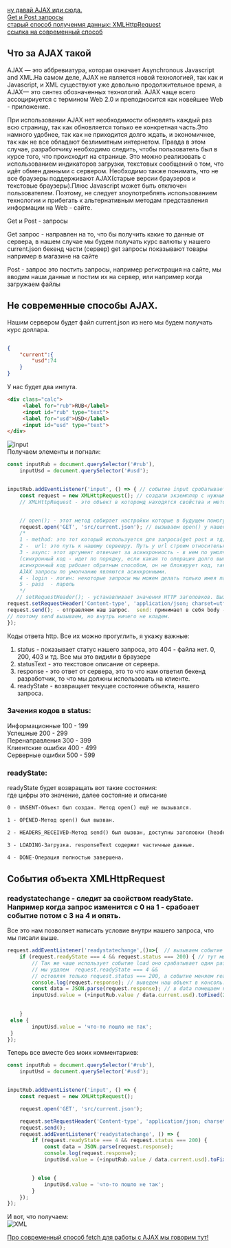 [ну давай AJAX иди сюда.]()<br>
[Get и Post запросы]()<br>
[старый способ полученмя данных: XMLHttpRequest]()<br>
[ссылка на современный способ]()<br>

## <a name="AJAX"> Что за AJAX такой </a><br>
AJAX — это аббревиатура, которая означает Asynchronous Javascript and XML.На самом деле, AJAX не является новой технологией, так как и Javascript, и XML существуют уже довольно продолжительное время, а AJAX— это синтез обозначенных технологий. AJAX чаще всего ассоцириуется с термином Web 2.0 и преподносится как новейшее Web - приложение.

При использовании AJAX нет необходимости обновлять каждый раз всю страницу, так как обновляется только ее конкретная часть.Это намного удобнее, так как не
приходится долго ждать, и экономичнее, так как не все обладают безлимитным интернетом. Правда в этом случае, разработчику необходимо следить, чтобы пользователь был в курсе того, что происходит на странице. Это можно реализовать с использованием индикаторов загрузки, текстовых сообщений о том, что идёт обмен данными с сервером. Необходимо также понимать, что не все браузеры поддерживают AJAX(старые версии браузеров и текстовые браузеры).Плюс Javascript может быть отключен пользователем. Поэтому, не следует злоупотреблять использованием технологии и прибегать к альтернативным методам представления информации на Web - сайте.
 
 <a name="getPost"> Get и Post - запросы </a>

Get запрос - направлен на то, что бы получить какие то данные от сервера,
в нашем случае мы будем получать курс валюты у нашего current.json бекенд части (сервер)
get запросы показывают товары например в магазине на сайте

Post - запрос  это постить запросы, например регистрация на сайте, мы вводим наши данные и постим их на сервер, или например когда загружаем
файлы 

## <a name=""> Не современные способы AJAX. </a>
Нашим сервером будет файл current.json из него мы будем получать курс доллара.
```JSON

{
    "current":{
        "usd":74
    }
}
```
У нас будет два инпута.
```html
<div class="calc">
     <label for="rub">RUB</label>
     <input id="rub" type="text">
     <label for="usd">USD</label>
     <input id="usd" type="text">
</div>
```
![input](https://github.com/Aquariids/MyJS/blob/main/app/img/JSON.png)<br>
Получаем элементы и погнали:
```javaScript
const inputRub = document.querySelector('#rub'),
    inputUsd = document.querySelector('#usd');


inputRub.addEventListener('input', () => { // событие input сробатывает когда в инпуте что-то меняется
    const request = new XMLHttpRequest(); // создали экземпляр с нужными нам свойствами и методами
    // XMLHttpRequest - это объект в которомд находятся свойства и методы.


    // open(); - этот метод собирает настройки которые в будущем помогут сделать запрос. принимает в себя несколько аргументов.
    request.open('GET', 'src/current.json'); // вызываем open() у нашего объекта. Внутрь попещаем аргументы:
    /* 
    1 - method: это тот который используется для запроса(get post и тд)
    2 -  url: это путь к нашему сервевру. Путь у url строим относительно index.html.
    3 - async: этот аргумент отвечает за асинхронность - в нем по умолчанию стоит true, можн опоставить false, но тогда это уже будет синхронный код
    (синхронный код - идет по порядку, если какая то операция долго выполняется весь код будет ее ждать
    асинхронный код рабоает обратным способом, он не блокирует код, так работают сет таймауты и интервалы 
    AJAX запросы по умолчанию являются асинхронными.
    4 - login - логин: некоторые запросы мы можем делать только имея пароль и логин 
    5 - pass  - пароль
    */
   // setRequestHeader(); - устанавливает значения HTTP заголовков. Вызывается после open() но до send().
request.setRequestHeader('Content-type', 'application/json; charset=utf-8'); // говорим что есть опр тип - тут уже сам тип это наш json и далее кодировка, самая стандартная.
request.send(); - отправляем наш запрос.  send: принимает в себя body - это данные которые уходят на сервер, но это в Post запросе в get этого нет, потому что мы получаем их.
// поэтому send вызываем, но внутрь ничего не кладем.
});
```
<a name="http"> Коды ответа http. </a>
Все их можно прогуглить, я укажу важные:<br>
1) status - показывает статус нашего запроса, это 404 -  файла нет. 0, 200, 403 и тд. Все мы это видили в браузере<br>
2) statusText   - это текстовое описание от сервера.<br>
3) response - это ответ от сервера, это то что нам ответил бекенд разработчик, то что мы должны использовать на клиенте.<br>
5) readyState - возвращает текущее состояние объекта, нашего запроса.<br>
### Зачения кодов в status:
Информационные 100 - 199<br>
Успешные 200 - 299<br>
Перенаправления 300 - 399<br>
Клиентские ошибки 400 - 499<br>
Серверные ошибки 500 - 599<br>

### readyState:
readyState будет возвращать вот такие состояния:<br>
где цифры это значение, далее состояние и описание	<br>

```html
0 - UNSENT-Объект был создан. Метод open() ещё не вызывался.
```
```html
1 -	OPENED-Метод open() был вызван.
```
```html
2 - HEADERS_RECEIVED-Метод send() был вызван, доступны заголовки (headers) и статус.
```
```html
3 - LOADING-Загрузка. responseText содержит частичные данные.
```
```html
4 - DONE-Операция полностью завершена.
```


## <a name="XML"> События объекта  XMLHttpRequest </a>

### readystatechange - следит за свойством readyState. Например когда запрос изменится с 0 на 1 - срабоает событие потом с 3 на 4 и опять.
Все это нам позволяет написать условие внутри нашего запроса, что мы писали выше.
```javaScript
request.addEventListener('readystatechange',()=>{  // вызываем событие readystatechange у объекта request.
    if (request.readyState === 4 && request.status === 200) { // тут мы узнаем, если у нас 4 - операция завершена и статус 200 - это значит Ок - хорошо
        // Так же чаше использует событие load оно срабатывает один раз когда запрос готов.
        // мы удалем  request.readyState === 4 &&
        // остовляя только request.status === 200, а cобытие меняем readystatechange на load
        console.log(request.response); // выведем наш объект в консоль. Что бы наглядно увидеть, что это наш json 
        const data = JSON.parse(request.response); // в data помещаем наш JSON объект и сразу парсим в обычный. он находится в response - ответ от сервера.
        inputUsd.value = (+inputRub.value / data.current.usd).toFixed(2); // в инпут usd выводим инпут с рублем деленый на значение usd из нашего объекта
        

    }
 else {
        inputUsd.value = 'что-то пошло не так';
 }
});
```
Теперь все вместе без моих комментариев:
```javaScript
const inputRub = document.querySelector('#rub'),
    inputUsd = document.querySelector('#usd');


inputRub.addEventListener('input', () => {
    const request = new XMLHttpRequest();

    request.open('GET', 'src/current.json');

    request.setRequestHeader('Content-type', 'application/json; charset=utf-8');
    request.send();
    request.addEventListener('readystatechange', () => {
        if (request.readyState === 4 && request.status === 200) {
            const data = JSON.parse(request.response);
            console.log(request.response);
            inputUsd.value = (+inputRub.value / data.current.usd).toFixed(2);


        } else {
            inputUsd.value = 'что-то пошло не так';
        }
    });
});

```
И вот, что получаем:<br>
![XML](https://github.com/Aquariids/MyJS/blob/main/app/img/XMLhttp.gif)<br>

[Про современный способ fetch для работы с AJAX мы говорим тут!]()

